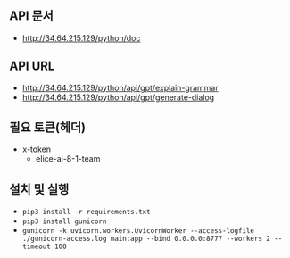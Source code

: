 ## API 문서

- http://34.64.215.129/python/doc


## API URL

- http://34.64.215.129/python/api/gpt/explain-grammar
- http://34.64.215.129/python/api/gpt/generate-dialog


## 필요 토큰(헤더)

- x-token
  - elice-ai-8-1-team


## 설치 및 실행

- `pip3 install -r requirements.txt`
- `pip3 install gunicorn`
- `gunicorn -k uvicorn.workers.UvicornWorker --access-logfile ./gunicorn-access.log main:app --bind 0.0.0.0:8777 --workers 2 --timeout 100`
